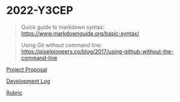 # 2022-Y3CEP
> Quick guide to markdown syntax: https://www.markdownguide.org/basic-syntax/

> Using Git without command line: https://pixelpioneers.co/blog/2017/using-github-without-the-command-line

[Project Proposal](https://github.com/ricepteacher/2022-Y3CEP/blob/48355467646b47159ea3a754cdf4818d2a93b43f/proposal.md)

[Development Log](devlog.md)

[Rubric](rubric.log)
